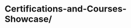 # Certifications-and-Courses-Showcase/
<link rel="stylesheet" href="styles.css">
<script src="scripts.js" defer></script>
